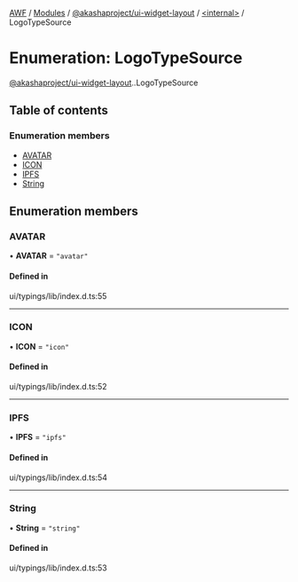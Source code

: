 [AWF](../README.md) / [Modules](../modules.md) / [@akashaproject/ui-widget-layout](../modules/akashaproject_ui_widget_layout.md) / [<internal\>](../modules/akashaproject_ui_widget_layout._internal_.md) / LogoTypeSource

# Enumeration: LogoTypeSource

[@akashaproject/ui-widget-layout](../modules/akashaproject_ui_widget_layout.md).[<internal>](../modules/akashaproject_ui_widget_layout._internal_.md).LogoTypeSource

## Table of contents

### Enumeration members

- [AVATAR](akashaproject_ui_widget_layout._internal_.LogoTypeSource.md#avatar)
- [ICON](akashaproject_ui_widget_layout._internal_.LogoTypeSource.md#icon)
- [IPFS](akashaproject_ui_widget_layout._internal_.LogoTypeSource.md#ipfs)
- [String](akashaproject_ui_widget_layout._internal_.LogoTypeSource.md#string)

## Enumeration members

### AVATAR

• **AVATAR** = `"avatar"`

#### Defined in

ui/typings/lib/index.d.ts:55

___

### ICON

• **ICON** = `"icon"`

#### Defined in

ui/typings/lib/index.d.ts:52

___

### IPFS

• **IPFS** = `"ipfs"`

#### Defined in

ui/typings/lib/index.d.ts:54

___

### String

• **String** = `"string"`

#### Defined in

ui/typings/lib/index.d.ts:53
